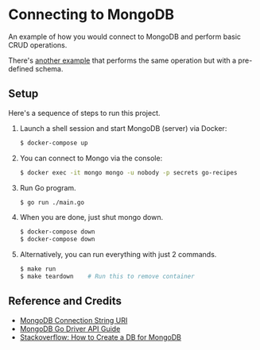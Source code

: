 # Connecting to MongoDB

An example of how you would connect to MongoDB and perform basic CRUD operations.

There's [another example](../schema) that performs the same operation but with a pre-defined schema.

## Setup

Here's a sequence of steps to run this project.

1. Launch a shell session and start MongoDB (server) via Docker:

   ```bash
   $ docker-compose up
   ```

1. You can connect to Mongo via the console:

   ```bash
   $ docker exec -it mongo mongo -u nobody -p secrets go-recipes
   ```

1. Run Go program.

   ```bash
   $ go run ./main.go
   ```

1. When you are done, just shut mongo down.

   ```bash
   $ docker-compose down
   $ docker-compose down
   ```

1. Alternatively, you can run everything with just 2 commands.

   ```bash
   $ make run
   $ make teardown    # Run this to remove container
   ```

## Reference and Credits

* [MongoDB Connection String URI](https://docs.mongodb.com/manual/reference/connection-string/)
* [MongoDB Go Driver API Guide](https://godoc.org/go.mongodb.org/mongo-driver/mongo)
* [Stackoverflow: How to Create a DB for MongoDB](https://stackoverflow.com/questions/42912755/how-to-create-a-db-for-mongodb-container-on-start-up)
